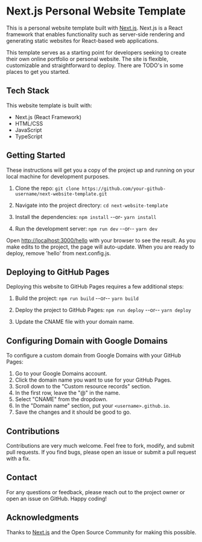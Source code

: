 # Next.js Personal Website Template

This is a personal website template built with [Next.js](https://nextjs.org/). Next.js is a React framework that enables functionality such as server-side rendering and generating static websites for React-based web applications.

This template serves as a starting point for developers seeking to create their own online portfolio or personal website. The site is flexible, customizable and straightforward to deploy. There are TODO's in some places to get you started.

## Tech Stack

This website template is built with:

- Next.js (React Framework)
- HTML/CSS
- JavaScript
- TypeScript

## Getting Started

These instructions will get you a copy of the project up and running on your local machine for development purposes.

1. Clone the repo: `git clone https://github.com/your-github-username/next-website-template.git`

3. Navigate into the project directory: `cd next-website-template`

4. Install the dependencies: `npm install` --or- `yarn install`

5. Run the development server: `npm run dev` --or-- `yarn dev`

Open [http://localhost:3000/hello](http://localhost:3000/hello) with your browser to see the result. As you make edits to the project, the page will auto-update. When you are ready to deploy, remove 'hello' from next.config.js.

## Deploying to GitHub Pages

Deploying this website to GitHub Pages requires a few additional steps:

1. Build the project: `npm run build` --or-- `yarn build`

2. Deploy the project to GitHub Pages: `npm run deploy` --or-- `yarn deploy`

3. Update the CNAME file with your domain name.

## Configuring Domain with Google Domains

To configure a custom domain from Google Domains with your GitHub Pages:

1. Go to your Google Domains account.
2. Click the domain name you want to use for your GitHub Pages.
3. Scroll down to the "Custom resource records" section.
4. In the first row, leave the "@" in the name.
5. Select "CNAME" from the dropdown.
6. In the "Domain name" section, put your `<username>.github.io`.
7. Save the changes and it should be good to go.

## Contributions

Contributions are very much welcome. Feel free to fork, modify, and submit pull requests. If you find bugs, please open an issue or submit a pull request with a fix.

## Contact

For any questions or feedback, please reach out to the project owner or open an issue on GitHub. Happy coding!

## Acknowledgments

Thanks to [Next.js](https://nextjs.org/) and the Open Source Community for making this possible.
